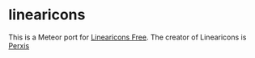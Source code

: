# linearicons

This is a Meteor port for [Linearicons Free](https://linearicons.com/free). The creator of Linearicons is [Perxis](https://perxis.com)
